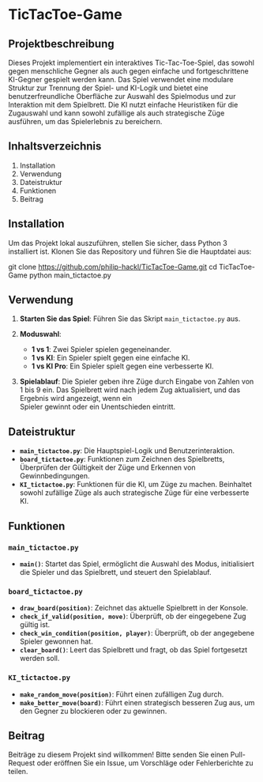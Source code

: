 # TicTacToe-Game

## Projektbeschreibung

Dieses Projekt implementiert ein interaktives Tic-Tac-Toe-Spiel, das sowohl gegen menschliche Gegner als auch gegen einfache und fortgeschrittene KI-Gegner gespielt werden kann. Das Spiel verwendet eine modulare Struktur zur Trennung der Spiel- und KI-Logik und bietet eine benutzerfreundliche Oberfläche zur Auswahl des Spielmodus und zur Interaktion mit dem Spielbrett. Die KI nutzt einfache Heuristiken für die Zugauswahl und kann sowohl zufällige als auch strategische Züge ausführen, um das Spielerlebnis zu bereichern.

## Inhaltsverzeichnis

  1. Installation
  2. Verwendung
  3. Dateistruktur
  4. Funktionen
  5. Beitrag


## Installation

  Um das Projekt lokal auszuführen, stellen Sie sicher, dass Python 3 installiert ist. 
  Klonen Sie das Repository und führen Sie die Hauptdatei aus:


  git clone https://github.com/philip-hackl/TicTacToe-Game.git
  cd TicTacToe-Game
  python main_tictactoe.py


## Verwendung

  1. **Starten Sie das Spiel**: Führen Sie das Skript `main_tictactoe.py` aus.
     
  2. **Moduswahl**:
     - **1 vs 1**: Zwei Spieler spielen gegeneinander.
     - **1 vs KI**: Ein Spieler spielt gegen eine einfache KI.
     - **1 vs KI Pro**: Ein Spieler spielt gegen eine verbesserte KI.
  
  3. **Spielablauf**: Die Spieler geben ihre Züge durch Eingabe von Zahlen von 1 bis 9 ein. Das Spielbrett wird nach jedem Zug aktualisiert, und das Ergebnis wird angezeigt, wenn ein   
                      Spieler gewinnt oder ein Unentschieden eintritt.

## Dateistruktur

  - **`main_tictactoe.py`**: Die Hauptspiel-Logik und Benutzerinteraktion.
  - **`board_tictactoe.py`**: Funktionen zum Zeichnen des Spielbretts, Überprüfen der Gültigkeit der Züge und Erkennen von Gewinnbedingungen.
  - **`KI_tictactoe.py`**: Funktionen für die KI, um Züge zu machen. Beinhaltet sowohl zufällige Züge als auch strategische Züge für eine verbesserte KI.

## Funktionen

  ### `main_tictactoe.py`
  - **`main()`**: Startet das Spiel, ermöglicht die Auswahl des Modus, initialisiert die Spieler und das Spielbrett, und steuert den Spielablauf.
  
  ### `board_tictactoe.py`
  - **`draw_board(position)`**: Zeichnet das aktuelle Spielbrett in der Konsole.
  - **`check_if_valid(position, move)`**: Überprüft, ob der eingegebene Zug gültig ist.
  - **`check_win_condition(position, player)`**: Überprüft, ob der angegebene Spieler gewonnen hat.
  - **`clear_board()`**: Leert das Spielbrett und fragt, ob das Spiel fortgesetzt werden soll.
  
  ### `KI_tictactoe.py`
  - **`make_random_move(position)`**: Führt einen zufälligen Zug durch.
  - **`make_better_move(board)`**: Führt einen strategisch besseren Zug aus, um den Gegner zu blockieren oder zu gewinnen.

## Beitrag

  Beiträge zu diesem Projekt sind willkommen! Bitte senden Sie einen Pull-Request oder eröffnen Sie ein Issue, um Vorschläge oder Fehlerberichte zu teilen.

